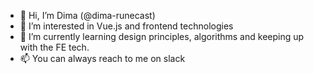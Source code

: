 - 👋 Hi, I’m Dima (@dima-runecast)
- 👀 I’m interested in Vue.js and frontend technologies
- 🌱 I’m currently learning design principles, algorithms and keeping up with the FE tech.
- 📫 You can always reach to me on slack

<!---
dima-runecast/dima-runecast is a ✨ special ✨ repository because its `README.md` (this file) appears on your GitHub profile.
You can click the Preview link to take a look at your changes.
--->
